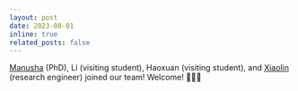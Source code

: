 ```yaml
---
layout: post
date: 2023-08-01
inline: true
related_posts: false
---
```


[Manusha](https://manusha-karunathilaka.com/#about) (PhD), Li (visiting student), Haoxuan (visiting student), and [Xiaolin](https://wenxiaolin.com/) (research engineer) joined our team! Welcome! 👏👏👏